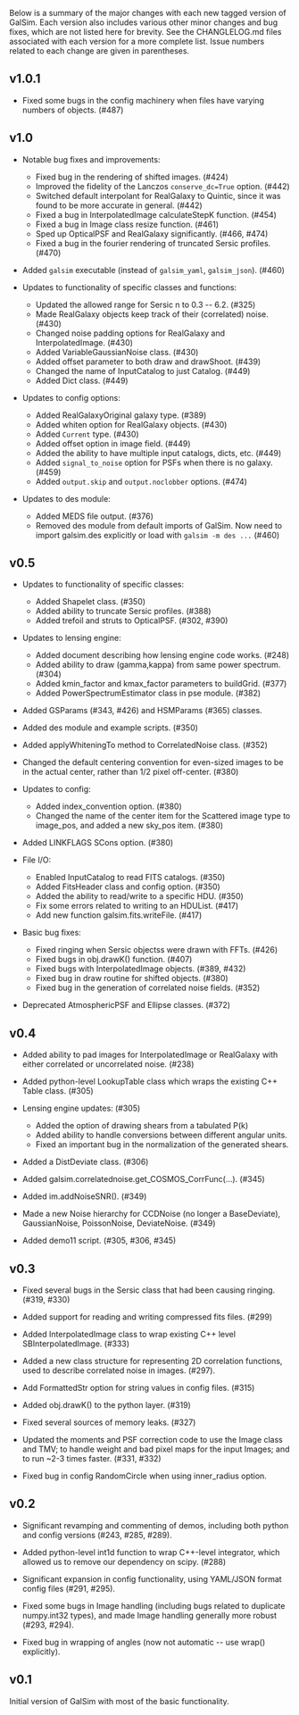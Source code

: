 Below is a summary of the major changes with each new tagged version of GalSim.
Each version also includes various other minor changes and bug fixes, which are 
not listed here for brevity.  See the CHANGLELOG.md files associated with each 
version for a more complete list.  Issue numbers related to each change are 
given in parentheses.

v1.0.1
----

* Fixed some bugs in the config machinery when files have varying numbers
  of objects. (#487)


v1.0
----

* Notable bug fixes and improvements:
  * Fixed bug in the rendering of shifted images. (#424)
  * Improved the fidelity of the Lanczos `conserve_dc=True` option. (#442)
  * Switched default interpolant for RealGalaxy to Quintic, since it was
    found to be more accurate in general. (#442)
  * Fixed a bug in InterpolatedImage calculateStepK function. (#454)
  * Fixed a bug in Image class resize function. (#461)
  * Sped up OpticalPSF and RealGalaxy significantly. (#466, #474)
  * Fixed a bug in the fourier rendering of truncated Sersic profiles. (#470)

* Added `galsim` executable (instead of `galsim_yaml`, `galsim_json`). (#460)

* Updates to functionality of specific classes and functions:
  * Updated the allowed range for Sersic n to 0.3 -- 6.2. (#325)
  * Made RealGalaxy objects keep track of their (correlated) noise. (#430)
  * Changed noise padding options for RealGalaxy and InterpolatedImage. (#430)
  * Added VariableGaussianNoise class. (#430)
  * Added offset parameter to both draw and drawShoot. (#439)
  * Changed the name of InputCatalog to just Catalog. (#449)
  * Added Dict class. (#449)

* Updates to config options:
  * Added RealGalaxyOriginal galaxy type. (#389)
  * Added whiten option for RealGalaxy objects. (#430)
  * Added `Current` type. (#430)
  * Added offset option in image field. (#449)
  * Added the ability to have multiple input catalogs, dicts, etc. (#449)
  * Added `signal_to_noise` option for PSFs when there is no galaxy. (#459)
  * Added `output.skip` and `output.noclobber` options. (#474)

* Updates to des module:
  * Added MEDS file output. (#376)
  * Removed des module from default imports of GalSim.  Now need to import
    galsim.des explicitly or load with `galsim -m des ...` (#460)


v0.5
----

* Updates to functionality of specific classes:
  * Added Shapelet class. (#350)
  * Added ability to truncate Sersic profiles. (#388)
  * Added trefoil and struts to OpticalPSF. (#302, #390)

* Updates to lensing engine:
  * Added document describing how lensing engine code works. (#248)
  * Added ability to draw (gamma,kappa) from same power spectrum. (#304)
  * Added kmin_factor and kmax_factor parameters to buildGrid. (#377)
  * Added PowerSpectrumEstimator class in pse module. (#382)

* Added GSParams (#343, #426) and HSMParams (#365) classes.

* Added des module and example scripts. (#350)

* Added applyWhiteningTo method to CorrelatedNoise class. (#352)

* Changed the default centering convention for even-sized images to be in the
  actual center, rather than 1/2 pixel off-center. (#380)

* Updates to config:
  * Added index_convention option. (#380)
  * Changed the name of the center item for the Scattered image type to 
    image_pos, and added a new sky_pos item. (#380)

* Added LINKFLAGS SCons option. (#380)

* File I/O:
  * Enabled InputCatalog to read FITS catalogs. (#350)
  * Added FitsHeader class and config option. (#350)
  * Added the ability to read/write to a specific HDU. (#350)
  * Fix some errors related to writing to an HDUList. (#417)
  * Add new function galsim.fits.writeFile. (#417)

* Basic bug fixes:
  * Fixed ringing when Sersic objectss were drawn with FFTs. (#426)
  * Fixed bugs in obj.drawK() function. (#407)
  * Fixed bugs with InterpolatedImage objects. (#389, #432)
  * Fixed bug in draw routine for shifted objects. (#380)
  * Fixed bug in the generation of correlated noise fields. (#352)

* Deprecated AtmosphericPSF and Ellipse classes. (#372) 


v0.4
----

* Added ability to pad images for InterpolatedImage or RealGalaxy with either
  correlated or uncorrelated noise. (#238)

* Added python-level LookupTable class which wraps the existing C++ Table 
  class. (#305)

* Lensing engine updates: (#305)
  - Added the option of drawing shears from a tabulated P(k)
  - Added ability to handle conversions between different angular units.
  - Fixed an important bug in the normalization of the generated shears.

* Added a DistDeviate class. (#306)

* Added galsim.correlatednoise.get_COSMOS_CorrFunc(...). (#345)

* Added im.addNoiseSNR(). (#349)

* Made a new Noise hierarchy for CCDNoise (no longer a BaseDeviate), 
  GaussianNoise, PoissonNoise, DeviateNoise. (#349)

* Added demo11 script. (#305, #306, #345)


v0.3
----

* Fixed several bugs in the Sersic class that had been causing ringing. 
  (#319, #330)

* Added support for reading and writing compressed fits files. (#299)

* Added InterpolatedImage class to wrap existing C++ level SBInterpolatedImage. 
  (#333)

* Added a new class structure for representing 2D correlation functions, used 
  to describe correlated noise in images. (#297).

* Add FormattedStr option for string values in config files. (#315)

* Added obj.drawK() to the python layer. (#319)

* Fixed several sources of memory leaks. (#327)

* Updated the moments and PSF correction code to use the Image class and TMV;
  to handle weight and bad pixel maps for the input Images; and to run ~2-3 
  times faster. (#331, #332)

* Fixed bug in config RandomCircle when using inner_radius option.


v0.2
----

* Significant revamping and commenting of demos, including both python and 
  config versions (#243, #285, #289).

* Added python-level int1d function to wrap C++-level integrator, which
  allowed us to remove our dependency on scipy. (#288)

* Significant expansion in config functionality, using YAML/JSON format 
  config files (#291, #295).

* Fixed some bugs in Image handling (including bugs related to duplicate 
  numpy.int32 types), and made Image handling generally more robust (#293, #294).

* Fixed bug in wrapping of angles (now not automatic -- use wrap() explicitly).


v0.1
----

Initial version of GalSim with most of the basic functionality.
